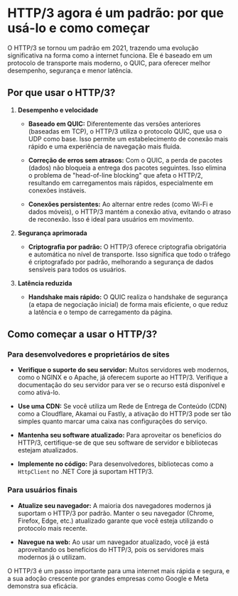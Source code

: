 # HTTP/3 agora é um padrão: por que usá-lo e como começar

O HTTP/3 se tornou um padrão em 2021, trazendo uma evolução
significativa na forma como a internet funciona. Ele é baseado em um
protocolo de transporte mais moderno, o QUIC, para oferecer melhor
desempenho, segurança e menor latência.

## Por que usar o HTTP/3?

1. **Desempenho e velocidade**

   * **Baseado em QUIC:** Diferentemente das versões anteriores
     (baseadas em TCP), o HTTP/3 utiliza o protocolo QUIC, que usa o
     UDP como base. Isso permite um estabelecimento de conexão mais
     rápido e uma experiência de navegação mais fluida.

   * **Correção de erros sem atrasos:** Com o QUIC, a perda de pacotes
     (dados) não bloqueia a entrega dos pacotes seguintes. Isso elimina
     o problema de "head-of-line blocking" que afeta o HTTP/2,
     resultando em carregamentos mais rápidos, especialmente em
     conexões instáveis.

   * **Conexões persistentes:** Ao alternar entre redes (como Wi-Fi e
     dados móveis), o HTTP/3 mantém a conexão ativa, evitando o atraso
     de reconexão. Isso é ideal para usuários em movimento.

2. **Segurança aprimorada**

   * **Criptografia por padrão:** O HTTP/3 oferece criptografia obrigatória
     e automática no nível de transporte. Isso significa que todo o tráfego
     é criptografado por padrão, melhorando a segurança de dados
     sensíveis para todos os usuários.

3. **Latência reduzida**

   * **Handshake mais rápido:** O QUIC realiza o handshake de
     segurança (a etapa de negociação inicial) de forma mais eficiente, o
     que reduz a latência e o tempo de carregamento da página.

## Como começar a usar o HTTP/3?

### Para desenvolvedores e proprietários de sites

* **Verifique o suporte do seu servidor:** Muitos servidores web
  modernos, como o NGINX e o Apache, já oferecem suporte ao
  HTTP/3. Verifique a documentação do seu servidor para ver se o
  recurso está disponível e como ativá-lo.

* **Use uma CDN:** Se você utiliza um Rede de Entrega de Conteúdo
  (CDN) como a Cloudflare, Akamai ou Fastly, a ativação do HTTP/3
  pode ser tão simples quanto marcar uma caixa nas configurações do
  serviço.

* **Mantenha seu software atualizado:** Para aproveitar os benefícios
  do HTTP/3, certifique-se de que seu software de servidor e
  bibliotecas estejam atualizados.

* **Implemente no código:** Para desenvolvedores, bibliotecas como a
  `HttpClient` no .NET Core já suportam HTTP/3.

### Para usuários finais

* **Atualize seu navegador:** A maioria dos navegadores modernos já
  suportam o HTTP/3 por padrão. Manter o seu navegador (Chrome,
  Firefox, Edge, etc.) atualizado garante que você esteja utilizando o
  protocolo mais recente.

* **Navegue na web:** Ao usar um navegador atualizado, você já está
  aproveitando os benefícios do HTTP/3, pois os servidores mais
  modernos já o utilizam.

O HTTP/3 é um passo importante para uma internet mais rápida e
segura, e a sua adoção crescente por grandes empresas como Google e
Meta demonstra sua eficácia.
